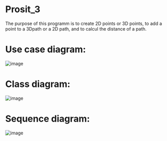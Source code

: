 # Prosit_3
The purpose of this programm is to create 2D points or 3D points, to add a point to a 3Dpath or a 2D path, and to calcul the distance of a path.

# Use case diagram:
![image](https://github.com/AlexCouCesi/Prosit_3/assets/150126263/b414601d-0204-45d4-832f-596f9dcec2e8)

# Class diagram:
![image](https://github.com/AlexCouCesi/Prosit_3/assets/150126263/6f0a32c2-69b1-4f2d-9c9b-aad7531005f0)

# Sequence diagram:
![image](https://github.com/AlexCouCesi/Prosit_3/assets/150126263/7ef283fa-caaf-4a14-9941-9a2a2b41a066)
